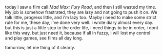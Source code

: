 today i saw a film call *Mad Max: Fury Road*, and then i still wasted my time. My job is somehow frastrated, they are lazy and not going to push it on. We talk little, progress little, and i'm lazy too. Mayby i need to make some strict rule for me, these day, i've done very well. i wrote diary almost every day. but this is just a little step to the order life, i need things to be in order, i dont like this way, but just need it, because if all in fuzzy, i will lost my control and play games, see films all day long.

tomorrow, let me thing of it clearly.